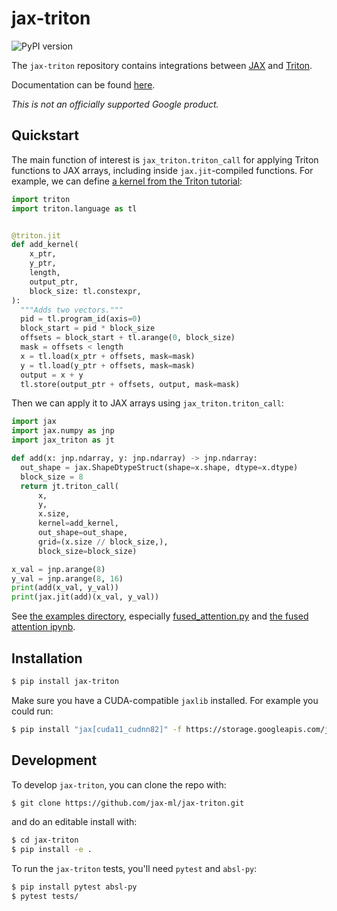 # jax-triton

![PyPI version](https://img.shields.io/pypi/v/jax-triton)

The `jax-triton` repository contains integrations between [JAX](https://github.com/google/jax) and [Triton](https://github.com/openai/triton).

Documentation can be found [here](https://jax-ml.github.io/jax-triton).

*This is not an officially supported Google product.*

## Quickstart

The main function of interest is `jax_triton.triton_call` for applying Triton
functions to JAX arrays, including inside `jax.jit`-compiled functions. For
example, we can define [a kernel from the Triton
tutorial](https://triton-lang.org/master/getting-started/tutorials/01-vector-add.html#sphx-glr-getting-started-tutorials-01-vector-add-py):

```python
import triton
import triton.language as tl


@triton.jit
def add_kernel(
    x_ptr,
    y_ptr,
    length,
    output_ptr,
    block_size: tl.constexpr,
):
  """Adds two vectors."""
  pid = tl.program_id(axis=0)
  block_start = pid * block_size
  offsets = block_start + tl.arange(0, block_size)
  mask = offsets < length
  x = tl.load(x_ptr + offsets, mask=mask)
  y = tl.load(y_ptr + offsets, mask=mask)
  output = x + y
  tl.store(output_ptr + offsets, output, mask=mask)
```

Then we can apply it to JAX arrays using `jax_triton.triton_call`:

```python
import jax
import jax.numpy as jnp
import jax_triton as jt

def add(x: jnp.ndarray, y: jnp.ndarray) -> jnp.ndarray:
  out_shape = jax.ShapeDtypeStruct(shape=x.shape, dtype=x.dtype)
  block_size = 8
  return jt.triton_call(
      x,
      y,
      x.size,
      kernel=add_kernel,
      out_shape=out_shape,
      grid=(x.size // block_size,),
      block_size=block_size)

x_val = jnp.arange(8)
y_val = jnp.arange(8, 16)
print(add(x_val, y_val))
print(jax.jit(add)(x_val, y_val))
```

See [the examples
directory](https://github.com/jax-ml/jax-triton/tree/main/examples), especially
[fused_attention.py](https://github.com/jax-ml/jax-triton/blob/main/examples/fused_attention.py)
and [the fused attention
ipynb](https://github.com/jax-ml/jax-triton/blob/main/examples/JAX_%2B_Triton_Flash_Attention.ipynb).

## Installation

```bash
$ pip install jax-triton
```

Make sure you have a CUDA-compatible `jaxlib` installed.
For example you could run:
```bash
$ pip install "jax[cuda11_cudnn82]" -f https://storage.googleapis.com/jax-releases/jax_cuda_releases.html
```

## Development

To develop `jax-triton`, you can clone the repo with:
```bash
$ git clone https://github.com/jax-ml/jax-triton.git
```
and do an editable install with:
```bash
$ cd jax-triton
$ pip install -e .
```
To run the `jax-triton` tests, you'll need `pytest` and `absl-py`:
```bash
$ pip install pytest absl-py
$ pytest tests/
```
